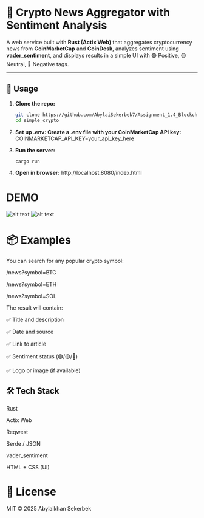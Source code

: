 # 📰 Crypto News Aggregator with Sentiment Analysis

A web service built with **Rust (Actix Web)** that aggregates cryptocurrency news from **CoinMarketCap** and **CoinDesk**, analyzes sentiment using **vader_sentiment**, and displays results in a simple UI with 🟢 Positive, 🟡 Neutral, 🔴 Negative tags.

---

## 🚀 Usage

1. **Clone the repo:**
   ```bash
   git clone https://github.com/AbylaiSekerbek7/Assignment_1.4_Blockchain.git
   cd simple_crypto

2. **Set up .env: Create a .env file with your CoinMarketCap API key:**
COINMARKETCAP_API_KEY=your_api_key_here

3. **Run the server:**
    ```bash
    cargo run

4. **Open in browser:**
http://localhost:8080/index.html

# DEMO
![alt text](image.png)
![alt text](image-1.png)

# 📦 Examples
You can search for any popular crypto symbol:

/news?symbol=BTC

/news?symbol=ETH

/news?symbol=SOL

The result will contain:

✅ Title and description

✅ Date and source

✅ Link to article

✅ Sentiment status (🟢/🟡/🔴)

✅ Logo or image (if available)

## 🛠 Tech Stack
Rust

Actix Web

Reqwest

Serde / JSON

vader_sentiment

HTML + CSS (UI)

# 📄 License
MIT © 2025 Abylaikhan Sekerbek